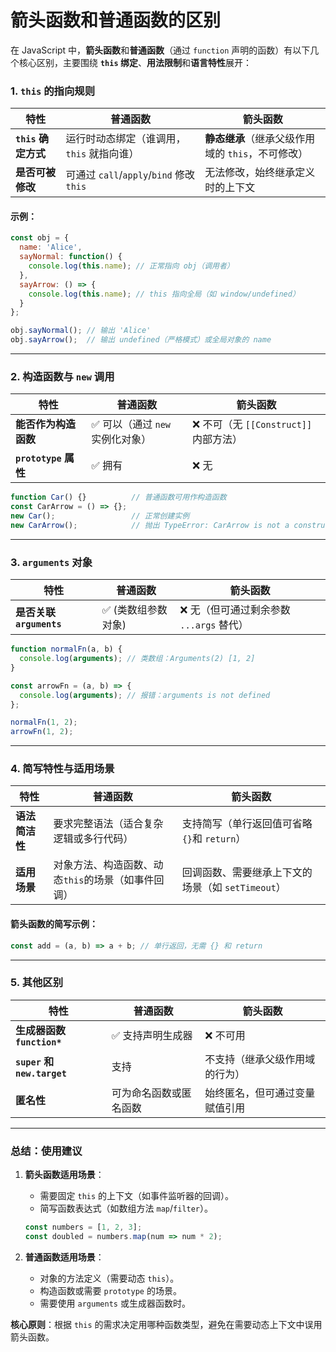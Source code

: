 # 箭头函数和普通函数的区别

在 JavaScript 中，**箭头函数**和**普通函数**（通过 `function` 声明的函数）有以下几个核心区别，主要围绕 **`this` 绑定**、**用法限制**和**语言特性**展开：


### **1. `this` 的指向规则**
| **特性**            | **普通函数**                                  | **箭头函数**                                   |
|----------------------|-----------------------------------------------|-----------------------------------------------|
| **`this` 确定方式**   | 运行时动态绑定（谁调用，`this` 就指向谁）       | **静态继承**（继承父级作用域的 `this`，不可修改）|
| **是否可被修改**      | 可通过 `call`/`apply`/`bind` 修改 `this`        | 无法修改，始终继承定义时的上下文               |

#### **示例**：
```javascript
const obj = {
  name: 'Alice',
  sayNormal: function() {
    console.log(this.name); // 正常指向 obj（调用者）
  },
  sayArrow: () => {
    console.log(this.name); // this 指向全局（如 window/undefined）
  }
};

obj.sayNormal(); // 输出 'Alice'
obj.sayArrow();  // 输出 undefined（严格模式）或全局对象的 name
```

---

### **2. 构造函数与 `new` 调用**
| **特性**            | **普通函数**                                  | **箭头函数**                                   |
|----------------------|-----------------------------------------------|-----------------------------------------------|
| **能否作为构造函数** | ✅ 可以（通过 `new` 实例化对象）               | ❌ 不可（无 `[[Construct]]` 内部方法）          |
| **`prototype` 属性**  | ✅ 拥有                                       | ❌ 无                                           |

```javascript
function Car() {}          // 普通函数可用作构造函数
const CarArrow = () => {}; 
new Car();                 // 正常创建实例
new CarArrow();            // 抛出 TypeError: CarArrow is not a constructor
```

---

### **3. `arguments` 对象**
| **特性**               | **普通函数**    | **箭头函数**                   |
| -------------------- | ----------- | -------------------------- |
| **是否关联 `arguments`** | ✅ (类数组参数对象) | ❌ 无（但可通过剩余参数 `...args` 替代） |

```javascript
function normalFn(a, b) { 
  console.log(arguments); // 类数组：Arguments(2) [1, 2]
}

const arrowFn = (a, b) => {
  console.log(arguments); // 报错：arguments is not defined
};

normalFn(1, 2);
arrowFn(1, 2);
```

---

### **4. 简写特性与适用场景**
| **特性**            | **普通函数**                                  | **箭头函数**                                   |
|----------------------|-----------------------------------------------|-----------------------------------------------|
| **语法简洁性**       | 要求完整语法（适合复杂逻辑或多行代码）           | 支持简写（单行返回值可省略 `{}`和 `return`）    |
| **适用场景**         | 对象方法、构造函数、动态`this`的场景（如事件回调）| 回调函数、需要继承上下文的场景（如 `setTimeout`）|

#### **箭头函数的简写示例**：
```javascript
const add = (a, b) => a + b; // 单行返回，无需 {} 和 return
```

---

### **5. 其他区别**
| **特性**           | **普通函数**                              | **箭头函数**                     |
|---------------------|--------------------------------------------|----------------------------------|
| **生成器函数 `function*`** | ✅ 支持声明生成器                    | ❌ 不可用                         |
| **`super` 和 `new.target`** | 支持                                      | 不支持（继承父级作用域的行为）      |
| **匿名性**          | 可为命名函数或匿名函数                      | 始终匿名，但可通过变量赋值引用      |

---

### **总结：使用建议**
1. **箭头函数适用场景**：  
   - 需要固定 `this` 的上下文（如事件监听器的回调）。  
   - 简写函数表达式（如数组方法 `map`/`filter`）。  
   ```javascript
   const numbers = [1, 2, 3];
   const doubled = numbers.map(num => num * 2);
   ```

2. **普通函数适用场景**：  
   - 对象的方法定义（需要动态 `this`）。  
   - 构造函数或需要 `prototype` 的场景。  
   - 需要使用 `arguments` 或生成器函数时。  

**核心原则**：根据 `this` 的需求决定用哪种函数类型，避免在需要动态上下文中误用箭头函数。